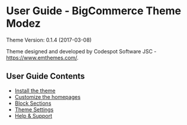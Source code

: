 # User Guide - BigCommerce Theme Modez

Theme Version: 0.1.4 (2017-03-08)

Theme designed and developed by Codespot Software JSC - <https://www.emthemes.com/>.

## User Guide Contents

* [Install the theme](installation.md)
* [Customize the homepages](customization.md)
* [Block Sections](sections.md)
* [Theme Settings](settings.md)
* [Help & Support](support.md)